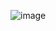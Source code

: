 ![image](https://user-images.githubusercontent.com/90271486/205488480-8b9e7f46-ff87-43a4-a802-b40fba5a8536.png)
